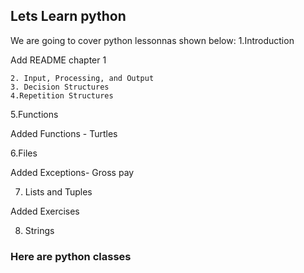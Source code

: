 ## Lets Learn python
We are going to cover python lessonnas shown below:
  1.Introduction
	
Add README chapter 1
	
	2. Input, Processing, and Output
	3. Decision Structures
	4.Repetition Structures
	

	
5.Functions
	
Added Functions - Turtles
	
6.Files
	
Added Exceptions- Gross pay
	
7. Lists and Tuples
	
Added Exercises
	
8. Strings


### Here are python classes 
